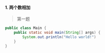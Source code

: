 #### **1. 两个数相加**
> 第一题
```java
public class Main {
    public static void main(String[] args) {
        System.out.println("Hello world!")
    }
}
```